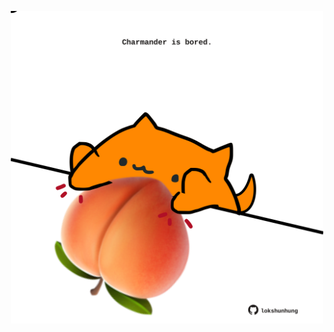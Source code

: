 <!-- built at 14/12/2021, 05:03:05 UTC -->
<p align="center">
  <img width="500" height="500" src="./ReadmeImage.svg">
</p>
